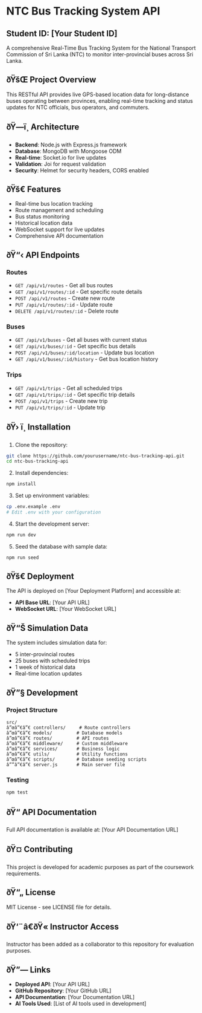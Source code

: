 ﻿# NTC Bus Tracking System API

## Student ID: [Your Student ID]

A comprehensive Real-Time Bus Tracking System for the National Transport Commission of Sri Lanka (NTC) to monitor inter-provincial buses across Sri Lanka.

## ðŸšŒ Project Overview

This RESTful API provides live GPS-based location data for long-distance buses operating between provinces, enabling real-time tracking and status updates for NTC officials, bus operators, and commuters.

## ðŸ—ï¸ Architecture

- **Backend**: Node.js with Express.js framework
- **Database**: MongoDB with Mongoose ODM
- **Real-time**: Socket.io for live updates
- **Validation**: Joi for request validation
- **Security**: Helmet for security headers, CORS enabled

## ðŸš€ Features

- Real-time bus location tracking
- Route management and scheduling
- Bus status monitoring
- Historical location data
- WebSocket support for live updates
- Comprehensive API documentation

## ðŸ“‹ API Endpoints

### Routes
- `GET /api/v1/routes` - Get all bus routes
- `GET /api/v1/routes/:id` - Get specific route details
- `POST /api/v1/routes` - Create new route
- `PUT /api/v1/routes/:id` - Update route
- `DELETE /api/v1/routes/:id` - Delete route

### Buses
- `GET /api/v1/buses` - Get all buses with current status
- `GET /api/v1/buses/:id` - Get specific bus details
- `POST /api/v1/buses/:id/location` - Update bus location
- `GET /api/v1/buses/:id/history` - Get bus location history

### Trips
- `GET /api/v1/trips` - Get all scheduled trips
- `GET /api/v1/trips/:id` - Get specific trip details
- `POST /api/v1/trips` - Create new trip
- `PUT /api/v1/trips/:id` - Update trip

## ðŸ› ï¸ Installation

1. Clone the repository:
```bash
git clone https://github.com/yourusername/ntc-bus-tracking-api.git
cd ntc-bus-tracking-api
```

2. Install dependencies:
```bash
npm install
```

3. Set up environment variables:
```bash
cp .env.example .env
# Edit .env with your configuration
```

4. Start the development server:
```bash
npm run dev
```

5. Seed the database with sample data:
```bash
npm run seed
```

## ðŸš€ Deployment

The API is deployed on [Your Deployment Platform] and accessible at:
- **API Base URL**: [Your API URL]
- **WebSocket URL**: [Your WebSocket URL]

## ðŸ“Š Simulation Data

The system includes simulation data for:
- 5 inter-provincial routes
- 25 buses with scheduled trips
- 1 week of historical data
- Real-time location updates

## ðŸ”§ Development

### Project Structure
```
src/
â”œâ”€â”€ controllers/     # Route controllers
â”œâ”€â”€ models/         # Database models
â”œâ”€â”€ routes/         # API routes
â”œâ”€â”€ middleware/     # Custom middleware
â”œâ”€â”€ services/       # Business logic
â”œâ”€â”€ utils/          # Utility functions
â”œâ”€â”€ scripts/        # Database seeding scripts
â””â”€â”€ server.js       # Main server file
```

### Testing
```bash
npm test
```

## ðŸ“ API Documentation

Full API documentation is available at: [Your API Documentation URL]

## ðŸ¤ Contributing

This project is developed for academic purposes as part of the coursework requirements.

## ðŸ“„ License

MIT License - see LICENSE file for details.

## ðŸ‘¨â€ðŸ« Instructor Access

Instructor has been added as a collaborator to this repository for evaluation purposes.

## ðŸ”— Links

- **Deployed API**: [Your API URL]
- **GitHub Repository**: [Your GitHub URL]
- **API Documentation**: [Your Documentation URL]
- **AI Tools Used**: [List of AI tools used in development]
